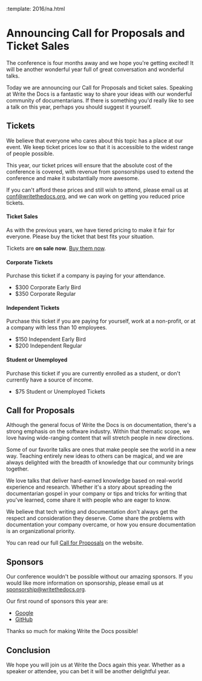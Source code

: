 :template: 2016/na.html

# Announcing Call for Proposals and Ticket Sales

The conference is four months away and we hope you're getting excited!
It will be another wonderful year full of great conversation and wonderful talks.

Today we are announcing our Call for Proposals and ticket sales.
Speaking at Write the Docs is a fantastic way to share your ideas with
our wonderful community of documentarians.
If there is something you'd really like to see a talk on this year,
perhaps you should suggest it yourself.

## Tickets

We believe that everyone who cares about this topic has a place at our event.
We keep ticket prices low so that it is accessible to the widest range of people possible.

This year, our ticket prices will ensure that the absolute cost of the
conference is covered, with revenue from sponsorships used to extend the
conference and make it substantially more awesome.

If you can't afford these prices and still wish to attend, please email
us at [conf@writethedocs.org](mailto:conf@writethedocs.org),
and we can work on getting you reduced price tickets.

#### Ticket Sales

As with the previous years, we have tiered pricing to make it fair for
everyone. Please buy the ticket that best fits your situation.

Tickets are **on sale now**. [Buy them now](http://www.writethedocs.org/conf/na/2016/#tickets).

#### Corporate Tickets

Purchase this ticket if a company is paying for your attendance.

* $300 Corporate Early Bird
* $350 Corporate Regular

#### Independent Tickets

Purchase this ticket if you are paying for yourself, work at a
non-profit, or at a company with less than 10 employees.

* $150 Independent Early Bird
* $200 Independent Regular

#### Student or Unemployed

Purchase this ticket if you are currently enrolled as a student, or
don't currently have a source of income.

* $75 Student or Unemployed Tickets

## Call for Proposals

Although the general focus of Write the Docs is on documentation,
there's a strong emphasis on the software industry. Within that thematic
scope, we love having wide-ranging content that will stretch people in
new directions.

Some of our favorite talks are ones that make people see the world in a new way.
Teaching entirely new ideas to others can be magical, and we are always
delighted with the breadth of knowledge that our community brings together.

We love talks that deliver hard-earned knowledge based on real-world
experience and research. Whether it's a story about spreading the
documentarian gospel in your company or tips and tricks for writing that
you've learned, come share it with people who are eager to know.

We believe that tech writing and documentation don't always get the respect and
consideration they deserve. Come share the problems with documentation your
company overcame, or how you ensure documentation is an organizational priority.

You can read our full [Call for Proposals](http://www.writethedocs.org/conf/na/cfp/)
on the website.


## Sponsors

Our conference wouldn't be possible without our amazing sponsors.
If you would like more information on sponsorship,
please email us at [sponsorship@writethedocs.org](mailto:sponsorship@writethedocs.org).

Our first round of sponsors this year are:

* [Google](http://google.com/)
* [GitHub](http://github.com/)

Thanks so much for making Write the Docs possible!

## Conclusion

We hope you will join us at Write the Docs again this year.  Whether as
a speaker or attendee, you can bet it will be another delightful year.
